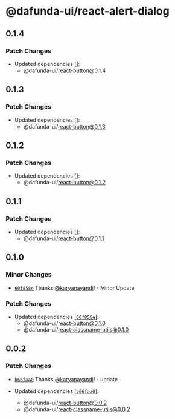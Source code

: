 # @dafunda-ui/react-alert-dialog

## 0.1.4

### Patch Changes

- Updated dependencies []:
  - @dafunda-ui/react-button@0.1.4

## 0.1.3

### Patch Changes

- Updated dependencies []:
  - @dafunda-ui/react-button@0.1.3

## 0.1.2

### Patch Changes

- Updated dependencies []:
  - @dafunda-ui/react-button@0.1.2

## 0.1.1

### Patch Changes

- Updated dependencies []:
  - @dafunda-ui/react-button@0.1.1

## 0.1.0

### Minor Changes

- [`60f858e`](https://github.com/dafundacom/dafunda-ui/commit/60f858e31d1347e0c2b61fb1818daa0ef05c7961)
  Thanks [@karyanayandi](https://github.com/karyanayandi)! - Minor Update

### Patch Changes

- Updated dependencies
  [[`60f858e`](https://github.com/dafundacom/dafunda-ui/commit/60f858e31d1347e0c2b61fb1818daa0ef05c7961)]:
  - @dafunda-ui/react-button@0.1.0
  - @dafunda-ui/react-classname-utils@0.1.0

## 0.0.2

### Patch Changes

- [`b66faa0`](https://github.com/dafundacom/dafunda-ui/commit/b66faa05b4481a7a2cefb65797ca8ba4f8c8e149)
  Thanks [@karyanayandi](https://github.com/karyanayandi)! - update

- Updated dependencies
  [[`b66faa0`](https://github.com/dafundacom/dafunda-ui/commit/b66faa05b4481a7a2cefb65797ca8ba4f8c8e149)]:
  - @dafunda-ui/react-button@0.0.2
  - @dafunda-ui/react-classname-utils@0.0.2
